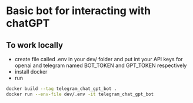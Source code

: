 # Basic bot for interacting with chatGPT

## To work locally
- create file called .env in your dev/ folder and put int your API keys for openai and telegram named BOT_TOKEN and GPT_TOKEN respectively
- install docker
- run

```bash
docker build --tag telegram_chat_gpt_bot .
docker run --env-file dev/.env -it telegram_chat_gpt_bot
```